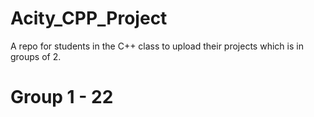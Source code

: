 # Acity_CPP_Project
A repo for students in the C++ class to upload their projects which is in groups of 2.

# Group 1 - 22


